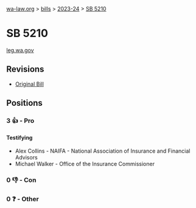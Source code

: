 [wa-law.org](/) > [bills](/bills/) > [2023-24](/bills/2023-24) > [SB 5210](/bills/2023-24/sb/5210/)

# SB 5210
[leg.wa.gov](https://app.leg.wa.gov/billsummary?BillNumber=5210&Year=2023&Initiative=false)

## Revisions
* [Original Bill](1/)

## Positions
### 3 👍 - Pro
#### Testifying
* Alex Collins - NAIFA - National Association of Insurance and Financial Advisors
* Michael Walker - Office of the Insurance Commissioner

### 0 👎 - Con

### 0 ❓ - Other
